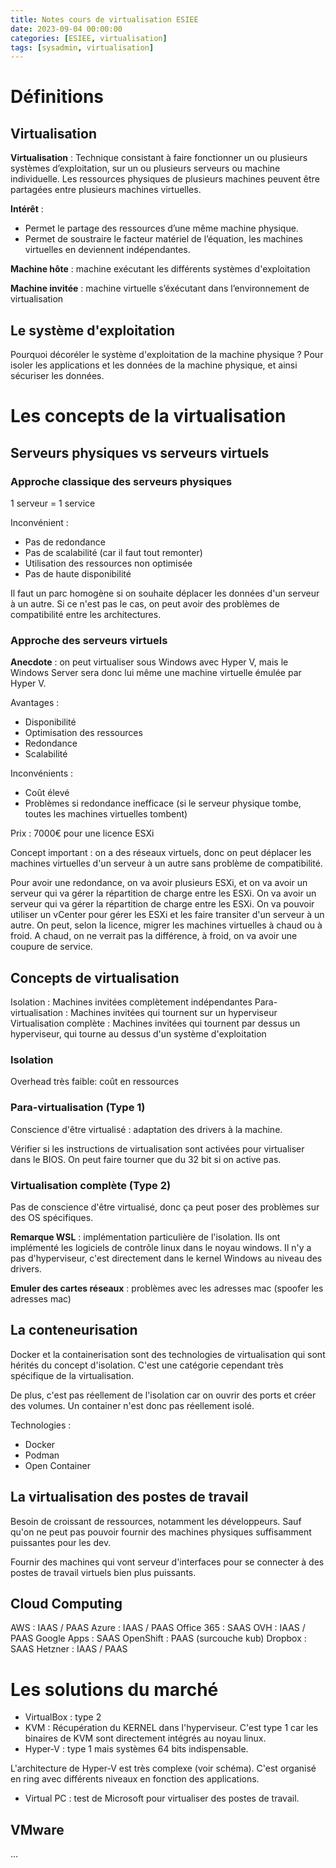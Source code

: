 ```yaml
---
title: Notes cours de virtualisation ESIEE
date: 2023-09-04 00:00:00
categories: [ESIEE, virtualisation]
tags: [sysadmin, virtualisation]
---
```


# Définitions

## Virtualisation

**Virtualisation** : Technique consistant à faire fonctionner un ou plusieurs systèmes d’exploitation, sur un ou plusieurs serveurs ou machine individuelle. Les ressources physiques de plusieurs machines peuvent être partagées entre plusieurs machines virtuelles.

**Intérêt** : 
- Permet le partage des ressources d’une même machine physique. 
- Permet de soustraire le facteur matériel de l’équation, les machines virtuelles en deviennent indépendantes.

**Machine hôte** : machine exécutant les différents systèmes d'exploitation

**Machine invitée** : machine virtuelle s’éxécutant dans l’environnement de virtualisation

## Le système d'exploitation

Pourquoi décoréler le système d'exploitation de la machine physique ? Pour isoler les applications et les données de la machine physique, et ainsi sécuriser les données.

# Les concepts de la virtualisation

## Serveurs physiques vs serveurs virtuels

### Approche classique des serveurs physiques

1 serveur = 1 service

Inconvénient : 
- Pas de redondance
- Pas de scalabilité (car il faut tout remonter)
- Utilisation des ressources non optimisée
- Pas de haute disponibilité

Il faut un parc homogène si on souhaite déplacer les données d'un serveur à un autre. Si ce n'est pas le cas, on peut avoir des problèmes de compatibilité entre les architectures.

### Approche des serveurs virtuels

**Anecdote** : on peut virtualiser sous Windows avec Hyper V, mais le Windows Server sera donc lui même une machine virtuelle émulée par Hyper V. 

Avantages : 
- Disponibilité
- Optimisation des ressources
- Redondance
- Scalabilité

Inconvénients :
- Coût élevé
- Problèmes si redondance inefficace (si le serveur physique tombe, toutes les machines virtuelles tombent)

Prix : 7000€ pour une licence ESXi

Concept important : on a des réseaux virtuels, donc on peut déplacer les machines virtuelles d'un serveur à un autre sans problème de compatibilité.

Pour avoir une redondance, on va avoir plusieurs ESXi, et on va avoir un serveur qui va gérer la répartition de charge entre les ESXi. On va avoir un serveur qui va gérer la répartition de charge entre les ESXi. On va pouvoir utiliser un vCenter pour gérer les ESXi et les faire transiter d'un serveur à un autre. On peut, selon la licence, migrer les machines virtuelles à chaud ou à froid. A chaud, on ne verrait pas la différence, à froid, on va avoir une coupure de service.

## Concepts de virtualisation

Isolation : Machines invitées complètement indépendantes
Para-virtualisation : Machines invitées qui tournent sur un hyperviseur
Virtualisation complète : Machines invitées qui tournent par dessus un hyperviseur, qui tourne au dessus d'un système d'exploitation

### Isolation

Overhead très faible: coût en ressources

### Para-virtualisation (Type 1)

Conscience d'être virtualisé : adaptation des drivers à la machine. 

Vérifier si les instructions de virtualisation sont activées pour virtualiser dans le BIOS. On peut faire tourner que du 32 bit si on active pas.

### Virtualisation complète (Type 2)

Pas de conscience d'être virtualisé, donc ça peut poser des problèmes sur des OS spécifiques.

**Remarque WSL** : implémentation particulière de l'isolation. Ils ont implémenté les logiciels de contrôle linux dans le noyau windows. Il n'y a pas d'hyperviseur, c'est directement dans le kernel Windows au niveau des drivers. 

**Emuler des cartes réseaux** : problèmes avec les adresses mac (spoofer les adresses mac)

## La conteneurisation

Docker et la containerisation sont des technologies de virtualisation qui sont hérités du concept d'isolation. C'est une catégorie cependant très spécifique de la virtualisation.

De plus, c'est pas réellement de l'isolation car on ouvrir des ports et créer des volumes. Un container n'est donc pas réellement isolé.

Technologies : 
- Docker
- Podman
- Open Container

## La virtualisation des postes de travail

Besoin de croissant de ressources, notamment les développeurs. Sauf qu'on ne peut pas pouvoir fournir des machines physiques suffisamment puissantes pour les dev. 

Fournir des machines qui vont serveur d'interfaces pour se connecter à des postes de travail virtuels bien plus puissants.

## Cloud Computing

AWS : IAAS / PAAS
Azure : IAAS / PAAS
Office 365 : SAAS
OVH : IAAS / PAAS
Google Apps : SAAS
OpenShift : PAAS (surcouche kub)
Dropbox : SAAS
Hetzner : IAAS / PAAS

# Les solutions du marché

- VirtualBox : type 2
- KVM : Récupération du KERNEL dans l'hyperviseur. C'est type 1 car les binaires de KVM sont directement intégrés au noyau linux.
- Hyper-V : type 1 mais systèmes 64 bits indispensable. 

L'architecture de Hyper-V est très complexe (voir schéma). C'est organisé en ring avec différents niveaux en fonction des applications.

- Virtual PC : test de Microsoft pour virtualiser des postes de travail. 

## VMware

...

